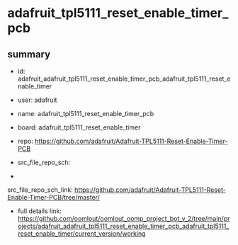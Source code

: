 # adafruit_tpl5111_reset_enable_timer_pcb
 
## summary 
* id: adafruit_adafruit_tpl5111_reset_enable_timer_pcb_adafruit_tpl5111_reset_enable_timer
* user: adafruit
* name: adafruit_tpl5111_reset_enable_timer_pcb
* board: adafruit_tpl5111_reset_enable_timer
* repo: https://github.com/adafruit/Adafruit-TPL5111-Reset-Enable-Timer-PCB



* src_file_repo_sch: 
*
 src_file_repo_sch_link: https://github.com/adafruit/Adafruit-TPL5111-Reset-Enable-Timer-PCB/tree/master/
* full details link: https://github.com/oomlout/oomlout_oomp_project_bot_v_2/tree/main/projects/adafruit_adafruit_tpl5111_reset_enable_timer_pcb_adafruit_tpl5111_reset_enable_timer/current_version/working  






